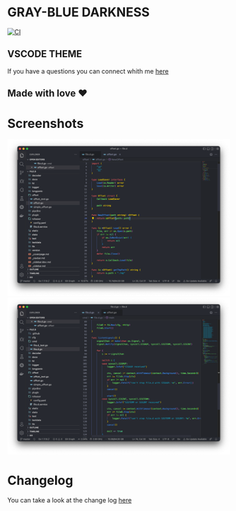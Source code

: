 # GRAY-BLUE DARKNESS 
[![CI](https://github.com/Runinterface/GREY-BLUE-DARKNESS/actions/workflows/main.yml/badge.svg)](https://github.com/Runinterface/GREY-BLUE-DARKNESS/blob/main/.github/workflows/main.yml)
## VSCODE THEME



If you have a questions you can connect whith me [here](https://runinterface.tech)

## Made with love ❤️

# Screenshots
![1](screenshots/1.png)
![2](screenshots/2.png)


# Changelog

You can take a look at the change log [here](https://github.com/Runinterface/GREY-BLUE-DARKNESS/blob/main/CHANGELOG.md)